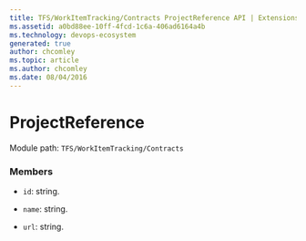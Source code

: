```yaml
---
title: TFS/WorkItemTracking/Contracts ProjectReference API | Extensions for Azure DevOps Services
ms.assetid: a0bd88ee-10ff-4fcd-1c6a-406ad6164a4b
ms.technology: devops-ecosystem
generated: true
author: chcomley
ms.topic: article
ms.author: chcomley
ms.date: 08/04/2016
---
```


# ProjectReference

Module path: `TFS/WorkItemTracking/Contracts`

### Members

* `id`: string.

* `name`: string.

* `url`: string.
